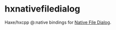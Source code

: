 # hxnativefiledialog

Haxe/hxcpp @:native bindings for [Native File Dialog](https://github.com/mlabbe/nativefiledialog).
